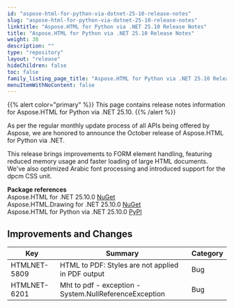 ```yaml
---
id: "aspose-html-for-python-via-dotnet-25-10-release-notes"
slug: "aspose-html-for-python-via-dotnet-25-10-release-notes"
linktitle: "Aspose.HTML for Python via .NET 25.10 Release Notes"
title: "Aspose.HTML for Python via .NET 25.10 Release Notes"
weight: 30
description: ""
type: "repository"
layout: "release"
hideChildren: false
toc: false
family_listing_page_title: "Aspose.HTML for Python via .NET 25.10 Release Notes"
menuItemWithNoContent: false
---
```

{{% alert color="primary" %}}
This page contains release notes information for Aspose.HTML for Python via .NET 25.10.
{{% /alert %}}

As per the regular monthly update process of all APIs being offered by Aspose, we are honored to announce the October release of Aspose.HTML for Python via .NET.

This release brings improvements to FORM element handling, featuring reduced memory usage and faster loading of large HTML documents. We've also optimized Arabic font processing and introduced support for the dpcm CSS unit.


**Package references**<br>
Aspose.HTML for .NET 25.10.0 [NuGet](https://www.nuget.org/packages/Aspose.Html)<br>
Aspose.HTML.Drawing for .NET 25.10.0 [NuGet](https://www.nuget.org/packages/Aspose.Html.Drawing)<br>
Aspose.HTML for Python via .NET 25.10.0 [PyPI](https://pypi.org/project/aspose-html-net/)


## **Improvements and Changes**

| **Key**      | **Summary**                                                                            | **Category** |
| ------------ | -------------------------------------------------------------------------------------- | ------------ |
| HTMLNET-5809 | HTML to PDF: Styles are not applied in PDF output | Bug |
| HTMLNET-6201 | Mht to pdf - exception -System.NullReferenceException | Bug |

